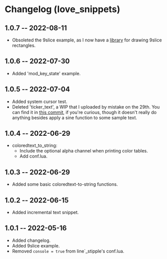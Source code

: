 # Changelog (love\_snippets)

## 1.0.7 -- 2022-08-11
* Obsoleted the 9slice example, as I now have a [library](https://github.com/rabbitboots/quad_slice) for drawing 9slice rectangles.

## 1.0.6 -- 2022-07-30
* Added 'mod\_key\_state' example.

## 1.0.5 -- 2022-07-04
* Added system cursor test.
* Deleted 'ticker_text', a WIP that I uploaded by mistake on the 29th. You can find it in [this commit](https://github.com/rabbitboots/love_snippets/commit/4dfa122da4a684a93b5853637e00e4c016d04a31), if you're curious, though it doesn't really do anything besides apply a sine function to some sample text.

## 1.0.4 -- 2022-06-29
* coloredtext\_to\_string:
  * Include the optional alpha channel when printing color tables.
  * Add conf.lua.

## 1.0.3 -- 2022-06-29
* Added some basic coloredtext-to-string functions.

## 1.0.2 -- 2022-06-15
* Added incremental text snippet.

## 1.0.1 -- 2022-05-16
* Added changelog.
* Added 9slice example.
* Removed `console = true` from line`_stipple's conf.lua.

